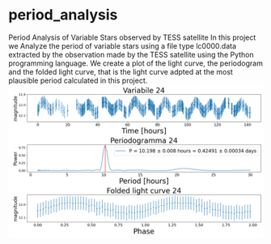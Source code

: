 # period_analysis
 Period Analysis of Variable Stars observed by TESS satellite
In this project we Analyze the period of variable stars using a file type lc0000.data extracted by the observation made by the TESS satellite using the Python programming language.
We create a plot of the light curve, the periodogram and the folded light curve, that is the light curve adpted at the most plausible period calculated in this project.
![My Image](Figure_25.png)

